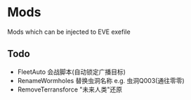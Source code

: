 # Mods
Mods which can be injected to EVE exefile


## Todo
- FleetAuto 会战脚本(自动锁定广播目标)
- RenameWormholes 替换虫洞名称 e.g. 虫洞Q003(通往零零)
- RemoveTerransforce "未来人类"还原
